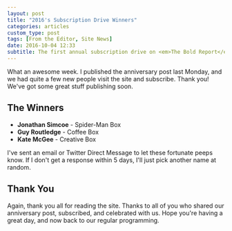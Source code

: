 ```yaml
---
layout: post
title: "2016's Subscription Drive Winners"
categories: articles
custom_type: post
tags: [From the Editor, Site News]
date: 2016-10-04 12:33
subtitle: The first annual subscription drive on <em>The Bold Report</em> has come to an end. Here is what happened.
---
```

What an awesome week. I published the anniversary post last Monday, and we had quite a few new people visit the site and subscribe. Thank you! We've got some great stuff publishing soon.

## The Winners

- **Jonathan Simcoe** - Spider-Man Box
- **Guy Routledge** - Coffee Box
- **Kate McGee** - Creative Box

I've sent an email or Twitter Direct Message to let these fortunate peeps know. If I don't get a response within 5 days, I'll just pick another name at random.

## Thank You

Again, thank you all for reading the site. Thanks to all of you who shared our anniversary post, subscribed, and celebrated with us. Hope you're having a great day, and now back to our regular programming.
